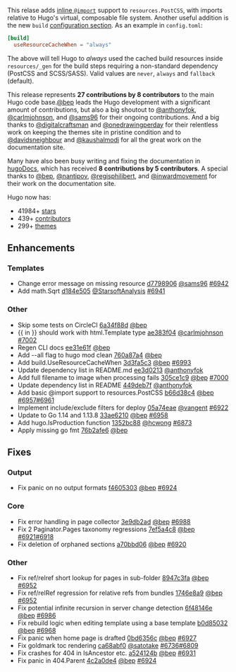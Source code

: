 This relase adds [inline `@import`](http://localhost:1313/hugo-pipes/postcss/#options) support to `resources.PostCSS`, with imports relative to Hugo's virtual, composable file system. Another useful addition is the new `build` [configuration section](http://localhost:1313/getting-started/configuration/#configure-build). As an example in `config.toml`:

```toml
[build]
  useResourceCacheWhen = "always"
```

The above will tell Hugo to _always_ used the cached build resources inside `resources/_gen` for the build steps requiring a non-standard dependency (PostCSS and SCSS/SASS). Valid values are `never`, `always` and `fallback` (default).


This release represents **27 contributions by 8 contributors** to the main Hugo code base.[@bep](https://github.com/bep) leads the Hugo development with a significant amount of contributions, but also a big shoutout to [@anthonyfok](https://github.com/anthonyfok), [@carlmjohnson](https://github.com/carlmjohnson), and [@sams96](https://github.com/sams96) for their ongoing contributions.
And a big thanks to [@digitalcraftsman](https://github.com/digitalcraftsman) and [@onedrawingperday](https://github.com/onedrawingperday) for their relentless work on keeping the themes site in pristine condition and to [@davidsneighbour](https://github.com/davidsneighbour) and [@kaushalmodi](https://github.com/kaushalmodi) for all the great work on the documentation site.

Many have also been busy writing and fixing the documentation in [hugoDocs](https://github.com/gohugoio/hugoDocs), 
which has received **8 contributions by 5 contributors**. A special thanks to [@bep](https://github.com/bep), [@nantipov](https://github.com/nantipov), [@regisphilibert](https://github.com/regisphilibert), and [@inwardmovement](https://github.com/inwardmovement) for their work on the documentation site.


Hugo now has:

* 41984+ [stars](https://github.com/gohugoio/hugo/stargazers)
* 439+ [contributors](https://github.com/gohugoio/hugo/graphs/contributors)
* 299+ [themes](http://themes.gohugo.io/)

## Enhancements

### Templates

* Change error message on missing resource [d7798906](https://github.com/gohugoio/hugo/commit/d7798906d8e152a5d33f76ed0362628da8dd2c35) [@sams96](https://github.com/sams96) [#6942](https://github.com/gohugoio/hugo/issues/6942)
* Add math.Sqrt [d184e505](https://github.com/gohugoio/hugo/commit/d184e5059c72c15df055192b01da0fd8c5b0fc5c) [@StarsoftAnalysis](https://github.com/StarsoftAnalysis) [#6941](https://github.com/gohugoio/hugo/issues/6941)

### Other

* Skip some tests on CircleCI [6a34f88d](https://github.com/gohugoio/hugo/commit/6a34f88dcc1ac229247decc008471d7449d6d316) [@bep](https://github.com/bep) 
* {{ in }} should work with html.Template type [ae383f04](https://github.com/gohugoio/hugo/commit/ae383f04c806687cdae184d6138bcf51edbffcb2) [@carlmjohnson](https://github.com/carlmjohnson) [#7002](https://github.com/gohugoio/hugo/issues/7002)
* Regen CLI docs [ee31e61f](https://github.com/gohugoio/hugo/commit/ee31e61fb06bb6e26c9d66d78d8763aabd19e11d) [@bep](https://github.com/bep) 
* Add --all flag to hugo mod clean [760a87a4](https://github.com/gohugoio/hugo/commit/760a87a45a0a3e6a581851e5cf4fe440e9a8c655) [@bep](https://github.com/bep) 
* Add build.UseResourceCacheWhen [3d3fa5c3](https://github.com/gohugoio/hugo/commit/3d3fa5c3fe5ee0c9df59d682ee0acaba71a06ae1) [@bep](https://github.com/bep) [#6993](https://github.com/gohugoio/hugo/issues/6993)
* Update dependency list in README.md [ee3d0213](https://github.com/gohugoio/hugo/commit/ee3d02134d9b46b10e5a0403c9986ee1833ae6c1) [@anthonyfok](https://github.com/anthonyfok) 
* Add full filename to image when processing fails [305ce1c9](https://github.com/gohugoio/hugo/commit/305ce1c9ec746d3b8f6c9306b7014bfd621478a5) [@bep](https://github.com/bep) [#7000](https://github.com/gohugoio/hugo/issues/7000)
* Update dependency list in README [449deb7f](https://github.com/gohugoio/hugo/commit/449deb7f9ce089236f8328dd4fa585bea6e9bfde) [@anthonyfok](https://github.com/anthonyfok) 
* Add basic @import support to resources.PostCSS [b66d38c4](https://github.com/gohugoio/hugo/commit/b66d38c41939252649365822d9edb10cf5990617) [@bep](https://github.com/bep) [#6957](https://github.com/gohugoio/hugo/issues/6957)[#6961](https://github.com/gohugoio/hugo/issues/6961)
* Implement include/exclude filters for deploy [05a74eae](https://github.com/gohugoio/hugo/commit/05a74eaec0d944a4b29445c878a431cd6ae12277) [@vangent](https://github.com/vangent) [#6922](https://github.com/gohugoio/hugo/issues/6922)
* Update to Go 1.14 and 1.13.8 [33ae6210](https://github.com/gohugoio/hugo/commit/33ae62108325f703f1eaeabef1e8a80950229415) [@bep](https://github.com/bep) [#6958](https://github.com/gohugoio/hugo/issues/6958)
* Add hugo.IsProduction function [1352bc88](https://github.com/gohugoio/hugo/commit/1352bc880df4cd25eff65843973fcc0dd21b6304) [@hcwong](https://github.com/hcwong) [#6873](https://github.com/gohugoio/hugo/issues/6873)
* Apply missing go fmt [76b2afe6](https://github.com/gohugoio/hugo/commit/76b2afe642c37aedc7269b41d6fca5b78f467ce4) [@bep](https://github.com/bep) 

## Fixes

### Output

* Fix panic on no output formats [f4605303](https://github.com/gohugoio/hugo/commit/f46053034759c4f9790a79e0a146dbc1b426b1ff) [@bep](https://github.com/bep) [#6924](https://github.com/gohugoio/hugo/issues/6924)

### Core

* Fix error handling in page collector [3e9db2ad](https://github.com/gohugoio/hugo/commit/3e9db2ad951dbb1000cd0f8f25e4a95445046679) [@bep](https://github.com/bep) [#6988](https://github.com/gohugoio/hugo/issues/6988)
* Fix 2 Paginator.Pages taxonomy regressions [7ef5a4c8](https://github.com/gohugoio/hugo/commit/7ef5a4c83e4560bced3eee0ccf0e0db176146f44) [@bep](https://github.com/bep) [#6921](https://github.com/gohugoio/hugo/issues/6921)[#6918](https://github.com/gohugoio/hugo/issues/6918)
* Fix deletion of orphaned sections [a70bbd06](https://github.com/gohugoio/hugo/commit/a70bbd0696df3b0a6889650e48a07f8223151da4) [@bep](https://github.com/bep) [#6920](https://github.com/gohugoio/hugo/issues/6920)

### Other

* Fix ref/relref short lookup for pages in sub-folder [8947c3fa](https://github.com/gohugoio/hugo/commit/8947c3fa0beec021e14b3f8040857335e1ecd473) [@bep](https://github.com/bep) [#6952](https://github.com/gohugoio/hugo/issues/6952)
* Fix ref/relRef regression for relative refs from bundles [1746e8a9](https://github.com/gohugoio/hugo/commit/1746e8a9b2be46dcd6cecbb4bc90983a9c69b333) [@bep](https://github.com/bep) [#6952](https://github.com/gohugoio/hugo/issues/6952)
* Fix potential infinite recursion in server change detection [6f48146e](https://github.com/gohugoio/hugo/commit/6f48146e75e9877c4271ec239b763e6f3bc3babb) [@bep](https://github.com/bep) [#6986](https://github.com/gohugoio/hugo/issues/6986)
* Fix rebuild logic when editing template using a base template [b0d85032](https://github.com/gohugoio/hugo/commit/b0d850321e58a052ead25f7014b7851f63497601) [@bep](https://github.com/bep) [#6968](https://github.com/gohugoio/hugo/issues/6968)
* Fix panic when home page is drafted [0bd6356c](https://github.com/gohugoio/hugo/commit/0bd6356c6d2a2bac06d0c3705bf13a90cb7a2688) [@bep](https://github.com/bep) [#6927](https://github.com/gohugoio/hugo/issues/6927)
* Fix goldmark toc rendering [ca68abf0](https://github.com/gohugoio/hugo/commit/ca68abf0bc2fa003c2052143218f7b2ab195a46e) [@satotake](https://github.com/satotake) [#6736](https://github.com/gohugoio/hugo/issues/6736)[#6809](https://github.com/gohugoio/hugo/issues/6809)
* Fix crashes for 404 in IsAncestor etc. [a524124b](https://github.com/gohugoio/hugo/commit/a524124beb0e7ca226c207ea48a90cea2cbef76e) [@bep](https://github.com/bep) [#6931](https://github.com/gohugoio/hugo/issues/6931)
* Fix panic in 404.Parent [4c2a0de4](https://github.com/gohugoio/hugo/commit/4c2a0de412a850745ad32e580fcd65575192ca53) [@bep](https://github.com/bep) [#6924](https://github.com/gohugoio/hugo/issues/6924)





